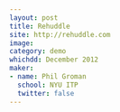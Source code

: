 ```yaml
---
layout: post
title: Rehuddle
site: http://rehuddle.com
image:
category: demo 
whichdd: December 2012
maker:
- name: Phil Groman
  school: NYU ITP
  twitter: false
---
```


